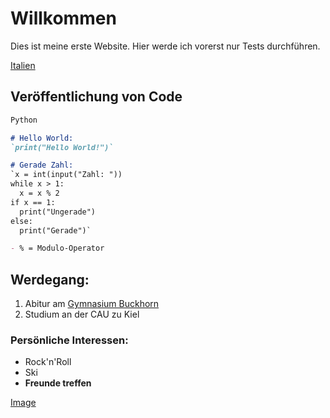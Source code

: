 # Willkommen

Dies ist meine erste Website. Hier werde ich vorerst nur Tests durchführen.

[Italien](/Italien/Sprachkurs.md)

## Veröffentlichung von Code

```markdown
Python

# Hello World:
`print("Hello World!")`

# Gerade Zahl:
`x = int(input("Zahl: "))
while x > 1:
  x = x % 2
if x == 1:
  print("Ungerade")
else:
  print("Gerade")`

- % = Modulo-Operator
```

## Werdegang:
1. Abitur am [Gymnasium Buckhorn](https://www.buckhorn.de/)
2. Studium an der CAU zu Kiel

### Persönliche Interessen:
- Rock'n'Roll
- Ski
- **Freunde treffen**

[Image](https://user-images.githubusercontent.com/82509399/114862860-54c6ee80-9def-11eb-83bc-847d7ce32aa8.png)
